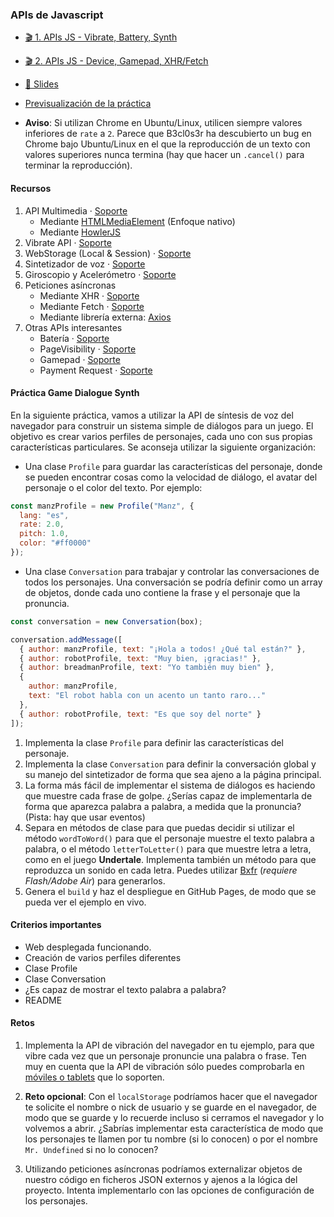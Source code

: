 ### APIs de Javascript

- [🎬 1. APIs JS - Vibrate, Battery, Synth](https://youtu.be/YS6FebYdRVU)
- [🎬 2. APIs JS - Device, Gamepad, XHR/Fetch](https://youtu.be/rmerGA8UfbQ)
- [📗 Slides](https://docs.google.com/presentation/d/1DM8Isw64WktJ5U-aJ53NY0X8t_vlhJCHPLAwnfKdReM/present)
- [Previsualización de la práctica](practica-synth-voice.mp4)

- **Aviso**: Si utilizan Chrome en Ubuntu/Linux, utilicen siempre valores inferiores de `rate` a `2`. Parece que B3cl0s3r ha descubierto un bug en Chrome bajo Ubuntu/Linux en el que la reproducción de un texto con valores superiores nunca termina (hay que hacer un `.cancel()` para terminar la reproducción).

#### Recursos

1. API Multimedia · [Soporte](https://caniuse.com/#feat=mdn-api_htmlmediaelement)
   - Mediante [HTMLMediaElement](https://developer.mozilla.org/es/docs/Web/API/HTMLMediaElement) (Enfoque nativo)
   - Mediante [HowlerJS](https://github.com/goldfire/howler.js/)
2. Vibrate API · [Soporte](https://caniuse.com/#feat=mdn-api_navigator_vibrate)
3. WebStorage (Local & Session) · [Soporte](https://caniuse.com/#feat=namevalue-storage)
4. Sintetizador de voz · [Soporte](https://caniuse.com/#feat=speech-synthesis)
5. Giroscopio y Acelerómetro · [Soporte](https://caniuse.com/#feat=deviceorientation)
6. Peticiones asíncronas
   - Mediante XHR · [Soporte](https://caniuse.com/#feat=xhr2)
   - Mediante Fetch · [Soporte](https://caniuse.com/#feat=fetch)
   - Mediante librería externa: [Axios](https://github.com/axios/axios)
7. Otras APIs interesantes
   - Batería · [Soporte](https://caniuse.com/#feat=battery-status)
   - PageVisibility · [Soporte](https://caniuse.com/#feat=pagevisibility)
   - Gamepad · [Soporte](https://caniuse.com/#feat=gamepad)
   - Payment Request · [Soporte](https://caniuse.com/#feat=payment-request)

#### Práctica Game Dialogue Synth

En la siguiente práctica, vamos a utilizar la API de síntesis de voz del navegador para construir un sistema simple de diálogos para un juego. El objetivo es crear varios perfiles de personajes, cada uno con sus propias características particulares. Se aconseja utilizar la siguiente organización:

- Una clase `Profile` para guardar las características del personaje, donde se pueden encontrar cosas como la velocidad de diálogo, el avatar del personaje o el color del texto. Por ejemplo:

```js
const manzProfile = new Profile("Manz", {
  lang: "es",
  rate: 2.0,
  pitch: 1.0,
  color: "#ff0000"
});
```

- Una clase `Conversation` para trabajar y controlar las conversaciones de todos los personajes. Una conversación se podría definir como un array de objetos, donde cada uno contiene la frase y el personaje que la pronuncia.

```js
const conversation = new Conversation(box);

conversation.addMessage([
  { author: manzProfile, text: "¡Hola a todos! ¿Qué tal están?" },
  { author: robotProfile, text: "Muy bien, ¡gracias!" },
  { author: breadmanProfile, text: "Yo también muy bien" },
  {
    author: manzProfile,
    text: "El robot habla con un acento un tanto raro..."
  },
  { author: robotProfile, text: "Es que soy del norte" }
]);
```

1. Implementa la clase `Profile` para definir las características del personaje.
2. Implementa la clase `Conversation` para definir la conversación global y su manejo del sintetizador de forma que sea ajeno a la página principal.
3. La forma más fácil de implementar el sistema de diálogos es haciendo que muestre cada frase de golpe. ¿Serías capaz de implementarla de forma que aparezca palabra a palabra, a medida que la pronuncia? (Pista: hay que usar eventos)
4. Separa en métodos de clase para que puedas decidir si utilizar el método `wordToWord()` para que el personaje muestre el texto palabra a palabra, o el método `letterToLetter()` para que muestre letra a letra, como en el juego **Undertale**. Implementa también un método para que reproduzca un sonido en cada letra. Puedes utilizar [Bxfr](https://www.bfxr.net/) (_requiere Flash/Adobe Air_) para generarlos.
5. Genera el `build` y haz el despliegue en GitHub Pages, de modo que se pueda ver el ejemplo en vivo.

#### Criterios importantes

- Web desplegada funcionando.
- Creación de varios perfiles diferentes
- Clase Profile
- Clase Conversation
- ¿Es capaz de mostrar el texto palabra a palabra?
- README

#### Retos

1. Implementa la API de vibración del navegador en tu ejemplo, para que vibre cada vez que un personaje pronuncie una palabra o frase. Ten muy en cuenta que la API de vibración sólo puedes comprobarla en [móviles o tablets](https://caniuse.com/#feat=mdn-api_navigator_vibrate) que lo soporten.

2. **Reto opcional**: Con el `localStorage` podríamos hacer que el navegador te solicite el nombre o nick de usuario y se guarde en el navegador, de modo que se guarde y lo recuerde incluso si cerramos el navegador y lo volvemos a abrir. ¿Sabrías implementar esta característica de modo que los personajes te llamen por tu nombre (si lo conocen) o por el nombre `Mr. Undefined` si no lo conocen?

3. Utilizando peticiones asíncronas podríamos externalizar objetos de nuestro código en ficheros JSON externos y ajenos a la lógica del proyecto. Intenta implementarlo con las opciones de configuración de los personajes.

